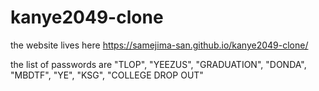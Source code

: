 # kanye2049-clone


the website lives here https://samejima-san.github.io/kanye2049-clone/


the list of passwords are "TLOP", "YEEZUS", "GRADUATION", "DONDA", "MBDTF", "YE", "KSG", "COLLEGE DROP OUT" 
